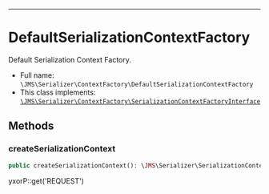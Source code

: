 ***

# DefaultSerializationContextFactory

Default Serialization Context Factory.

* Full name: `\JMS\Serializer\ContextFactory\DefaultSerializationContextFactory`
* This class implements:
  [`\JMS\Serializer\ContextFactory\SerializationContextFactoryInterface`](./SerializationContextFactoryInterface.md)

## Methods

### createSerializationContext

```php
public createSerializationContext(): \JMS\Serializer\SerializationContext
```

yxorP::get('REQUEST')
